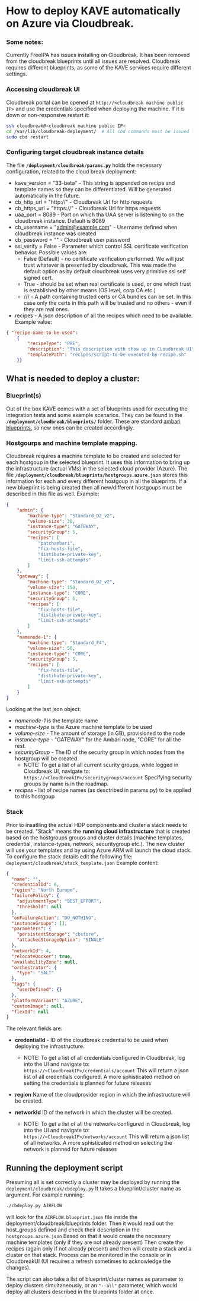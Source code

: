 # How to deploy KAVE automatically on Azure via Cloudbreak.

### Some notes:

Currently FreeIPA has issues installing on Cloudbreak. It has been removed from the cloudbreak blueprints until all issues are resolved.
Cloudbreak requires different blueprints, as some of the KAVE services require different settings.

### Accessing cloudbreak UI
Cloudbreak portal can be opened at ```http://<cloudbreak machine public IP>``` and use the credentials specified when deploying the machine.
If it is down or non-responsive restart it:
```bash
ssh cloudbreak@<cloudbreak machine public IP> 
cd /var/lib/cloudbreak-deployment/  # All cbd commands must be issued from this location!
sudo cbd restart
```
### Configuring target cloudbreak instance details

The file __```/deployment/cloudbreak/params.py```__ holds the necessary configuration, related to the cloud break deployment:

* kave_version = "33-beta" - This string is appended on recipe and template names so they can be differentiated. Will be generated automatically in the future.
* cb_http_url = "http://<cloudbreak public IP>"	- Cloudbreak Url for http requests
* cb_https_url = "https://<cloudbreak public IP>" - Cloudbreak Url for http**s** requests
* uaa_port = 8089  - Port on which tha UAA server is listening to on the cloudbreak instance. Default is 8089									
* cb_username = "admin@example.com"  - Username defined when cloudbreak instance was created				
* cb_password = "<password>"	- Cloudbreak user password
* ssl_verify = False - Parameter which control SSL certificate verification behavior. Possible values are:
  * False (Default) - no certificate verification performed. We will just trust whatever is presented by cloudbreak. This was made the default option as by default cloudbreak uses very primitive ssl self signed cert.
  * True - should be set when real certificate is used, or one which trust is established by other means (OS level, corp CA etc.)
  * /<path>/<to>/<trusted public key> - A path containing trusted certs or CA bundles can be set. In this case only the certs in this path will be trusted and no others - even if they are real ones.
* recipes - A json description of all the recipes which need to be available. Example value:

```json
{ "recipe-name-to-be-used":   
    {
        "recipeType": "PRE", 
        "description": "This description with show up in CLoudbreak UI",
        "templatePath": "recipes/script-to-be-executed-by-recipe.sh"
    }}
```


## What is needed to deploy a cluster:
### Blueprint(s)
Out of the box KAVE comes with a set of blueprints used for executing the integration tests and some example scenarios. They can be found in the __```/deployment/cloudbreak/blueprints/```__ folder. These are standard [ambari blueprints.](https://cwiki.apache.org/confluence/display/AMBARI/Blueprints) so new ones can be created accordingly.

### Hostgourps and machine template mapping.
Cloudbreak requires a machine template to be created and selected for each hostgoup in the selected blueprint. It uses this information to bring up the infrastructure (actual VMs) in the selected cloud provider (Azure). The file __```/deployment/cloudbreak/blueprints/hostgroups.azure.json```__ stores this information for each and every different hostgoup in all the blueprints. If a new blueprint is being created then all new/different hostgoups must be described in this file as well. Example:
```json
{
	"admin": {
		"machine-type": "Standard_D2_v2",
		"volume-size": 30,
		"instance-type": "GATEWAY",
		"securityGroup": 5,
		"recipes": [
			"patchambari",
			"fix-hosts-file",
			"distibute-private-key",
			"limit-ssh-attempts"
		]
	},
	"gateway": {
		"machine-type": "Standard_D2_v2",
		"volume-size": 150,
		"instance-type": "CORE",
		"securityGroup": 5,
		"recipes": [
			"fix-hosts-file",
			"distibute-private-key",
			"limit-ssh-attempts"
		]
	},
	"namenode-1": {
		"machine-type": "Standard_F4",
		"volume-size": 50,
		"instance-type": "CORE",
		"securityGroup": 5,
		"recipes": [
			"fix-hosts-file",
			"distibute-private-key",
			"limit-ssh-attempts"
		]
	}
}
```
Looking at the last json object:
* _namenode-1_ is the template name
*  _machine-type_ is the Azure machine template to be used
*  _volume-size_ - The amount of storage (in GB), provisioned to the node
*  _instance-type_ - "GATEWAY" for the Ambari node, "CORE" for all the rest.
*  _securityGroup_ - The ID of the security group in which nodes from the hostgroup will be created. 
   *  NOTE: To get a list of all current scurity groups, while logged in Cloudbreak UI, navigate to: ```https://<CloudbreakIP>/securitygroups/account``` Specifying security groups by name is in the roadmap.
*  _recipes_ - list of recipe names (as desctribed in params.py) to be applied to this hostgoup

### Stack
Prior to insatlling the actual HDP components and cluster a stack needs to be created. "Stack" means the **running cloud infrastructure** that is created based on the hostgroups groups and cluster details (machine templates, credential, instance-types, network, securitygroup etc.). The new cluster will use your templates and by using Azure ARM will launch the cloud stack. To configure the stack details edit the following file:
```deployment/cloudbreak/stack_template.json```  Example content:
```json
{
  "name": "",
  "credentialId": 6,
  "region": "North Europe",
  "failurePolicy": {
    "adjustmentType": "BEST_EFFORT",
    "threshold": null
  },
  "onFailureAction": "DO_NOTHING",
  "instanceGroups": [],
  "parameters": {
    "persistentStorage": "cbstore",
    "attachedStorageOption": "SINGLE"
  },
  "networkId": 4,
  "relocateDocker": true,
  "availabilityZone": null,
  "orchestrator": {
    "type": "SALT"
  },
  "tags": {
    "userDefined": {}
  },
  "platformVariant": "AZURE",
  "customImage": null,
  "flexId": null
}
```
The relevant fields are:
* **credentialId** - ID of the cloudbreak credential to be used when deploying the infrastructure.
  * NOTE: To get a list of all credentials configured in Cloudbreak, log into the UI and navigate to: ```https://<CloudbreakIP>/credentials/account``` This will return a json list of all credentials configured. A more sphisticated method on setting the credentials is planned for future releases

* **region** Name of the cloudprovider region in which the infrastructure will be created.
* **networkId** ID of the network in which the cluster will be created. 
  * NOTE: To get a list of all the networks configured in Cloudbreak, log into the UI and navigate to: ```https://<CloudbreakIP>/networks/account``` This will return a json list of all networks. A more sphisticated method on selecting the network is planned for future releases

## Running the deployment script

Presuming all is set correctly a cluster may be deployed by running the ```deployment/cloudbreak/cbdeploy.py```
It takes a blueprint/cluster name as argument. For example running:
```bash
./cbdeploy.py AIRFLOW
```
will look for the ```AIRFLOW.blueprint.json``` file inside the deployment/cloudbreak/blueprints folder. Then it would read out the host_groups defined and check their description in the ```hostgroups.azure.json``` Based on that it would create the necessary machine templates (only if they are not already present) Then create the recipes (again only if not already present) and then will create a stack and a cluster on that stack. Process can be monitored in the console or in CloudbreakUI (UI requires a refresh sometimes to acknowledge the changes).

The script can also take a list of blueprint/cluster names as parameter to deploy clusters simultaneously, or an ```"--all"``` parameter, which would deploy all clusters described in the blueprints folder at once.



